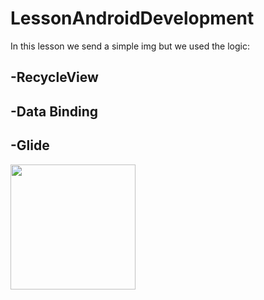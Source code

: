 # LessonAndroidDevelopment
In this lesson we send a simple img but we used the logic:

 ## -RecycleView
   
  ## -Data Binding
   
  ##  -Glide
    
  
  <img src="https://image.ibb.co/cAAPTo/Screenshot_2018_07_28_12_43_52.png" width=200>
